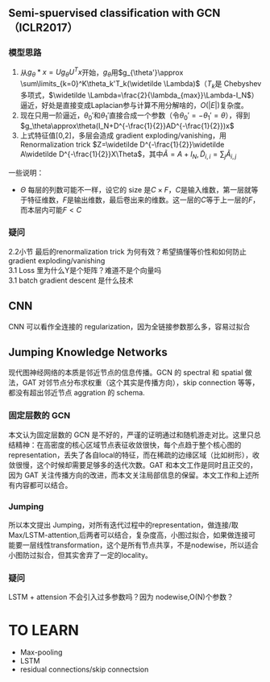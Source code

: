 ## Semi-spuervised classification with GCN（ICLR2017）
### 模型思路
1. 从$g_\theta\ast x=Ug_\theta U^Tx$开始，$g_\theta$用$g_{\theta'}\approx \sum\limits_{k=0}^K\theta_k'T_k(\widetilde \Lambda)$（$T_k$是 Chebyshev 多项式，$\widetilde \Lambda=\frac{2}{\lambda_{max}}\Lambda-I_N$）逼近，好处是直接变成Laplacian参与计算不用分解啥的，$O(|E|)$复杂度。  
2. 现在只用一阶逼近，$\theta_0'$和$\theta_1'$直接合成一个参数（令$\theta_0'=-\theta_1'=\theta$），得到$g_\theta\approx\theta(I_N+D^{-\frac{1}{2}}AD^{-\frac{1}{2}})x$
3. 上式特征值[0,2]，多层会造成 gradient exploding/vanishing，用Renormalization trick $Z=\widetilde D^{-\frac{1}{2}}\widetilde A\widetilde D^{-\frac{1}{2}}X\Theta$，其中$\widetilde{A}=A+I_N,\widetilde{D}_{i,i}=\sum_j{\widetilde{A}_{i,j}}$

一些说明：
 * $\Theta$ 每层的列数可能不一样，设它的 size 是$C\times F$，$C$是输入维数，第一层就等于特征维数，$F$是输出维数，最后卷出来的维数。这一层的$C$等于上一层的$F$，而本层内可能$F<C$
### 疑问
2.2小节 最后的renormalization trick 为何有效？希望搞懂等价性和如何防止 gradient exploding/vanishing  
3.1 Loss 里为什么Y是个矩阵？难道不是个向量吗  
3.1 batch gradient descent 是什么技术

## CNN
CNN 可以看作全连接的 regularization，因为全链接参数那么多，容易过拟合

## Jumping Knowledge Networks
现代图神经网络的本质是邻近节点的信息传播。GCN 的 spectral 和 spatial 做法，GAT 对邻节点分布求权重（这个其实是传播方向），skip connection 等等，都没有超出邻近节点 aggration 的 schema. 

### 固定层数的 GCN
本文认为固定层数的 GCN 是不好的，严谨的证明通过和随机游走对比。这里只总结精神：在高密度的核心区域节点表征收敛很快，每个点趋于整个核心图的 representation，丢失了各自local的特征，而在稀疏的边缘区域（比如树形），收敛很慢，这个时候却需要足够多的迭代次数。GAT 和本文工作是同时且正交的，因为 GAT 关注传播方向的改进，而本文关注局部信息的保留。本文工作和上述所有内容都可以结合。

### Jumping
所以本文提出 Jumping，对所有迭代过程中的representation，做连接/取Max/LSTM-attention,后两者可以结合，复杂度高，小图过拟合，如果做连接可能要一层线性transformation，这个是所有节点共享，不是nodewise，所以适合小图防过拟合，但其实舍弃了一定的locality。

### 疑问
LSTM + attension 不会引入过多参数吗？因为 nodewise,O(N)个参数？

# TO LEARN
 * Max-pooling
 * LSTM
 * residual connections/skip connectsion